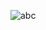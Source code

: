 ![abc](https://user-images.githubusercontent.com/39243846/104040190-5c2d9900-51fd-11eb-95bc-8747ae4b07c4.gif)
